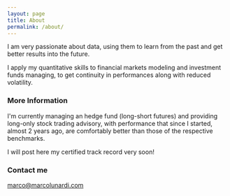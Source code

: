```yaml
---
layout: page
title: About
permalink: /about/
---
```


I am very passionate about data, using them to learn from the past and get better results into the future.

I apply my quantitative skills to financial markets modeling and investment funds managing, to get continuity in performances along with reduced volatility.

### More Information

I'm currently managing an hedge fund (long-short futures) and providing long-only stock trading advisory, with performance that since I started, almost 2 years ago, are comfortably better than those of the respective benchmarks.

I will post here my certified track record very soon!

### Contact me

[marco@marcolunardi.com](mailto:marco@marcolunardi.com)
